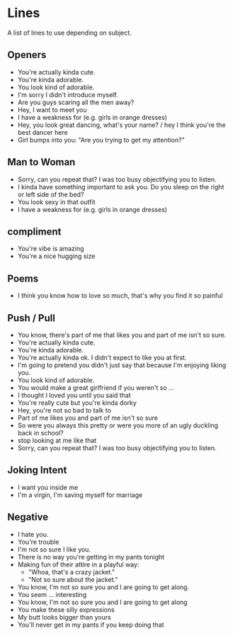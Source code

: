 # Lines

A list of lines to use depending on subject.

## Openers

* You're actually kinda cute.
* You're kinda adorable.
* You look kind of adorable.
* I'm sorry I didn't introduce myself.
* Are you guys scaring all the men away?
* Hey, I want to meet you
* I have a weakness for (e.g. girls in orange dresses)
* Hey, you look great dancing, what's your name? / hey I think you're the best
  dancer here
* Girl bumps into you: "Are you trying to get my attention?"

## Man to Woman

* Sorry, can you repeat that? I was too busy objectifying you to listen.
* I kinda have something important to ask you. Do you sleep on the right or left side of the bed?
* You look sexy in that outfit
* I have a weakness for (e.g. girls in orange dresses) 

## compliment

* You're vibe is amazing
* You're a nice hugging size

## Poems

* I think you know how to love so much, that's why you find it so painful

## Push / Pull

* You know, there's part of me that likes you and part of me isn't so sure.
* You're actually kinda cute.
* You're kinda adorable.
* You're actually kinda ok. I didn't expect to like you at first.
* I'm going to pretend you didn't just say that because I'm enjoying liking you.
* You look kind of adorable.
* You would make a great girlfriend if you weren't so ...
* I thought I loved you until you said that
* You're really cute but you're kinda dorky 
* Hey, you're not so bad to talk to
* Part of me likes you and part of me isn't so sure 
* So were you always this pretty or were you more of an ugly duckling back in
  school?
* stop looking at me like that
* Sorry, can you repeat that? I was too busy objectifying you to listen.

## Joking Intent

* I want you inside me
* I'm a virgin, I'm saving myself for marriage 

## Negative

* I hate you.
* You're trouble
* I'm not so sure I like you.
* There is no way you're getting in my pants tonight
* Making fun of their attire in a playful way:
  * "Whoa, that's a crazy jacket."
  * "Not so sure about the jacket."
* You know, I'm not so sure you and I are going to get along.
* You seem ... interesting
* You know, I'm not so sure you and I are going to get along
* You make these silly expressions
* My butt looks bigger than yours
* You'll never get in my pants if you keep doing that
